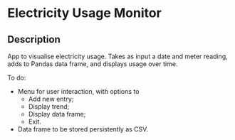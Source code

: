 # Electricity Usage Monitor

## Description
App to visualise electricity usage. Takes as input a date and meter reading,
adds to Pandas data frame, and displays usage over time.

To do:
* Menu for user interaction, with options to
    * Add new entry;
    * Display trend;
    * Display data frame;
    * Exit.
* Data frame to be stored persistently as CSV.
    